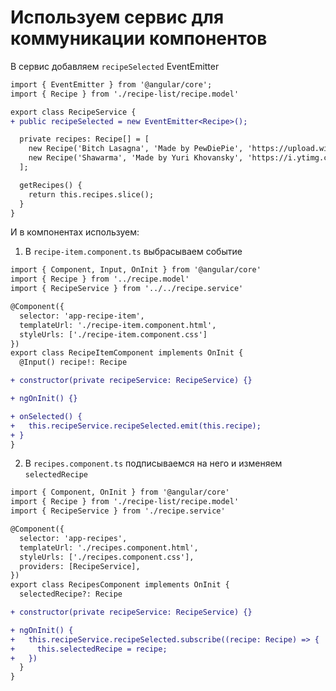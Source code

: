 # Используем сервис для коммуникации компонентов

В сервис добавляем `recipeSelected` EventEmitter

```diff
import { EventEmitter } from '@angular/core';
import { Recipe } from './recipe-list/recipe.model'

export class RecipeService {
+ public recipeSelected = new EventEmitter<Recipe>();

  private recipes: Recipe[] = [
    new Recipe('Bitch Lasagna', 'Made by PewDiePie', 'https://upload.wikimedia.org/wikipedia/ru/e/e1/Bitch_Lasagna.jpg'),
    new Recipe('Shawarma', 'Made by Yuri Khovansky', 'https://i.ytimg.com/vi/_vCsEZwGTjo/maxresdefault.jpg'),
  ];

  getRecipes() {
    return this.recipes.slice();
  }
}
```

И в компонентах используем:

1. В `recipe-item.component.ts` выбрасываем событие
```diff
import { Component, Input, OnInit } from '@angular/core'
import { Recipe } from '../recipe.model'
import { RecipeService } from '../../recipe.service'

@Component({
  selector: 'app-recipe-item',
  templateUrl: './recipe-item.component.html',
  styleUrls: ['./recipe-item.component.css']
})
export class RecipeItemComponent implements OnInit {
  @Input() recipe!: Recipe

+ constructor(private recipeService: RecipeService) {}

+ ngOnInit() {}

+ onSelected() {
+   this.recipeService.recipeSelected.emit(this.recipe);
+ }
}
```

2. В `recipes.component.ts` подписываемся на него и изменяем `selectedRecipe`
```diff
import { Component, OnInit } from '@angular/core'
import { Recipe } from './recipe-list/recipe.model'
import { RecipeService } from './recipe.service'

@Component({
  selector: 'app-recipes',
  templateUrl: './recipes.component.html',
  styleUrls: ['./recipes.component.css'],
  providers: [RecipeService],
})
export class RecipesComponent implements OnInit {
  selectedRecipe?: Recipe

+ constructor(private recipeService: RecipeService) {}

+ ngOnInit() {
+   this.recipeService.recipeSelected.subscribe((recipe: Recipe) => {
+     this.selectedRecipe = recipe;
+   })
  }
}
```
